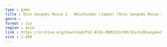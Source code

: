 ```yaml
---
type : game
title : Shin Sangoku Musou 2 - Moushouden (Japan) (Shin Sangoku Musou Series Collection Joukan)
genre : 
format : iso
region : asia
link : https://archive.org/download/PS2-ASIA-ROMS321COM/Shin%20Sangoku%20Musou%202%20-%20Moushouden%20%28Japan%29%20%28Shin%20Sangoku%20Musou%20Series%20Collection%20Joukan%29.7z
size : 1.4GB
---
```

